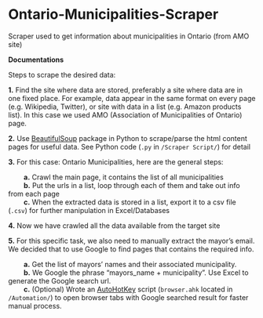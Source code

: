 # Ontario-Municipalities-Scraper
Scraper used to get information about municipalities in Ontario (from AMO site)

**Documentations**

Steps to scrape the desired data:

**1.**	Find the site where data are stored, preferably a site where data are in one fixed place. For example, data appear in the same format on every page (e.g. Wikipedia, Twitter), or site with data in a list (e.g. Amazon products list). In this case we used AMO (Association of Municipalities of Ontario) page.

**2.**	Use [BeautifulSoup](https://www.crummy.com/software/BeautifulSoup/) package in Python to scrape/parse the html content pages for useful data. See Python code (`.py` in `/Scraper Script/`) for detail

**3.**	For this case: Ontario Municipalities, here are the general steps:

&nbsp; &nbsp; &nbsp; &nbsp; **a.**	Crawl the main page, it contains the list of all municipalities  
&nbsp; &nbsp; &nbsp; &nbsp; **b.**	Put the urls in a list, loop through each of them and take out info from each page  
&nbsp; &nbsp; &nbsp; &nbsp; **c.**	When the extracted data is stored in a list, export it to a csv file (`.csv`) for further manipulation in Excel/Databases

**4.**	Now we have crawled all the data available from the target site

**5.**	For this specific task, we also need to manually extract the mayor’s email. We decided that to use Google to find pages that contains the required info.

&nbsp; &nbsp; &nbsp; &nbsp; **a.**	Get the list of mayors’ names and their associated municipality.  
&nbsp; &nbsp; &nbsp; &nbsp; **b.**	We Google the phrase “mayors_name + municipality”. Use Excel to generate the Google search url.  
&nbsp; &nbsp; &nbsp; &nbsp; **c.**	(Optional) Wrote an [AutoHotKey](https://www.autohotkey.com/) script (`browser.ahk` located in `/Automation/`) to open browser tabs with Google searched result for faster manual process.
